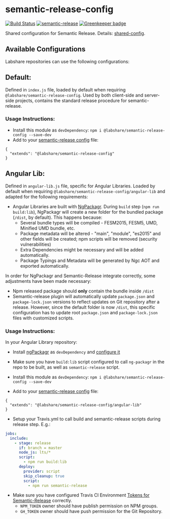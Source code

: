 # semantic-release-config

[![Build Status](https://travis-ci.com/LabShare/semantic-release-config.svg?token=zsifsALL6Np5avzzjVp1&branch=master)](https://travis-ci.com/LabShare/semantic-release-config)
[![semantic-release](https://img.shields.io/badge/%20%20%F0%9F%93%A6%F0%9F%9A%80-semantic--release-e10079.svg)](https://github.com/semantic-release/semantic-release) [![Greenkeeper badge](https://badges.greenkeeper.io/LabShare/semantic-release-config.svg?token=d9ec5c8b510131fffcce6535b92d2d7e525f08d3dfb80d62a9ff009887c2951b&ts=1578614157988)](https://greenkeeper.io/)

Shared configuration for Semantic Release. 
Details: [shared-config](https://github.com/semantic-release/semantic-release/blob/caribou/docs/usage/shareable-configurations.md).

## Available Configurations
Labshare repositories can use the following configurations:

## Default: 
Defined in `index.js` file, loaded by default when requiring `@labshare/semantic-release-config`. Used by both client-side and server-side projects, contains the standard release procedure for semantic-release.

### Usage Instructions:
  * Install this module as `devDependency`: `npm i @labshare/semantic-release-config --save-dev`
  * Add to your [semantic-release config](https://github.com/semantic-release/semantic-release/blob/master/docs/usage/configuration.md) file: 
```
{
  "extends": "@labshare/semantic-release-config"
}
```

## Angular Lib:
Defined in `angular-lib.js` file, specific for Angular Libraries. Loaded by default when requiring `@labshare/semantic-release-config/angular-lib` and adapted for the following requirements:

* Angular Libraries are built with [NgPackagr](https://www.npmjs.com/package/ng-packagr). During `build` step (`npm run build:lib`), NgPackagr will create a new folder for the bundled package (`/dist`, by default). This happens because:
  * Several bundle types will be compiled - FESM2015, FESM5, UMD, Minified UMD bundle, etc.
  * Package metadata will be altered - "main", "module", "es2015" and other fields will be created; npm scripts will be removed (security vulnerabilities)
  * Extra Dependencies might be necessary and will be added automatically.
  * Package Typings and Metadata will be generated by Ngc AOT and exported automatically. 

In order for NgPackagr and Semantic-Release integrate correctly, some adjustments have been made necessary:

* Npm released package should **only** contain the bundle inside `/dist`
* Semantic-release plugin will automatically update `package.json` and `package-lock.json` versions to reflect updates on Git repository after a release. However, since the default folder is now `/dist`, this specific configuration has to update root `package.json` and `package-lock.json` files with customized scripts.

### Usage Instructions:

In your Angular Library repository:
  * Install [ngPackagr](https://www.npmjs.com/package/ng-packagr) as `devDependency` and [configure it](https://www.npmjs.com/package/ng-packagr#usage-example)

  * Make sure you have `build:lib` script configured to call `ng-packagr` in the repo to be built,
  as well as `semantic-release` script.
  
  * Install this module as `devDependency`: `npm i @labshare/semantic-release-config --save-dev`

  * Add to your [semantic-release config](https://github.com/semantic-release/semantic-release/blob/master/docs/usage/configuration.md) file: 
```
{
  "extends": "@labshare/semantic-release-config/angular-lib"
}
```
  * Setup your Travis.yml to call build and semantic-release scripts during release step. E.g.:

```yml
jobs:
  include:
    - stage: release
      if: branch = master
      node_js: lts/*
      script:
        - npm run build:lib
      deploy:
        provider: script
        skip_cleanup: true
        script:
          - npm run semantic-release
```

  * Make sure you have configured Travis CI Environment [Tokens for Semantic-Release](https://github.com/semantic-release/semantic-release/blob/master/docs/usage/ci-configuration.md#authentication) correctly.
    * `NPM_TOKEN` owner should have publish permission on NPM groups.
    * `GH_TOKEN` owner should have push permission for the Git Repository.